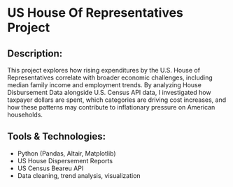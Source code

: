 <h1>US House Of Representatives Project</h1>

<h2>Description:</h2>

This project explores how rising expenditures by the U.S. House of Representatives correlate with broader economic challenges, including median family income and employment trends. By analyzing House Disbursement Data alongside U.S. Census API data, I investigated how taxpayer dollars are spent, which categories are driving cost increases, and how these patterns may contribute to inflationary pressure on American households.

<h2>Tools & Technologies:</h2>

- Python (Pandas, Altair, Matplotlib)
- US House Dispersement Reports
- US Census Beareu API
- Data cleaning, trend analysis, visualization
